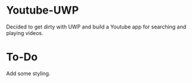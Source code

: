 # Youtube-UWP
Decided to get dirty with UWP and build a Youtube app for searching and playing videos.


# To-Do
Add some styling.
